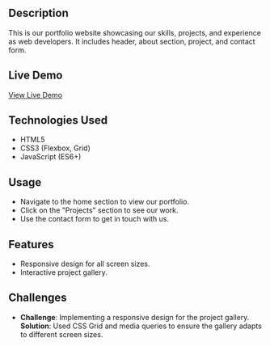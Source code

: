 ## Description
This is our portfolio website showcasing our skills, projects, and experience as web developers. It includes header, about section, project, and contact form.
## Live Demo
[View Live Demo](https://itanga1.github.io/portfolio_project/)
## Technologies Used
- HTML5
- CSS3 (Flexbox, Grid)
- JavaScript (ES6+)
## Usage
- Navigate to the home section to view our portfolio.
- Click on the "Projects" section to see our work.
- Use the contact form to get in touch with us.
## Features
- Responsive design for all screen sizes.
- Interactive project gallery.
## Challenges
- **Challenge**: Implementing a responsive design for the project gallery.
  **Solution**: Used CSS Grid and media queries to ensure the gallery adapts to different screen sizes.
